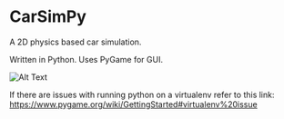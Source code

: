 # CarSimPy

A 2D physics based car simulation.

Written in Python. Uses PyGame for GUI.

![Alt Text](https://github.com/joohoonkim/CarSimPy/blob/master/assets/carsimpy_gif.gif)


If there are issues with running python on a virtualenv refer to this link:
https://www.pygame.org/wiki/GettingStarted#virtualenv%20issue

